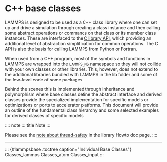 # C++ base classes

LAMMPS is designed to be used as a C++ class library where one can set
up and drive a simulation through creating a class instance and then
calling some abstract operations or commands on that class or its member
class instances. These are interfaced to the [C library API](Library),
which providing an additional level of abstraction simplification for
common operations. The C API is also the basis for calling LAMMPS from
Python or Fortran.

When used from a C++ program, most of the symbols and functions in
LAMMPS are wrapped into the `LAMMPS_NS` namespace so they will not
collide with your own classes or other libraries. This, however, does
not extend to the additional libraries bundled with LAMMPS in the lib
folder and some of the low-level code of some packages.

Behind the scenes this is implemented through inheritance and
polymorphism where base classes define the abstract interface and
derived classes provide the specialized implementation for specific
models or optimizations or ports to accelerator platforms. This document
will provide an outline of the fundamental class hierarchy and some
selected examples for derived classes of specific models.

:::: note
::: title
Note
:::

Please see the [note about thread-safety](thread-safety) in the library
Howto doc page.
::::

------------------------------------------------------------------------

::: {#lammpsbase .toctree caption="Individual Base Classes"}
Classes_lammps Classes_atom Classes_input
:::
